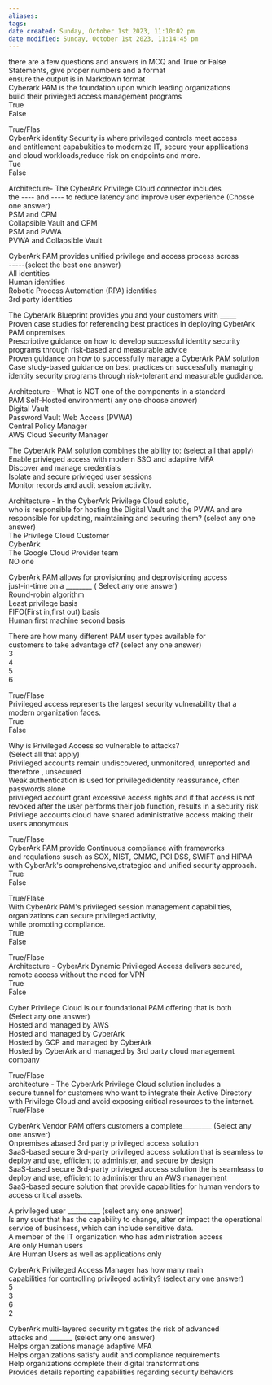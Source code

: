```yaml
---
aliases: 
tags: 
date created: Sunday, October 1st 2023, 11:10:02 pm
date modified: Sunday, October 1st 2023, 11:14:45 pm
---
```

there are a few questions and answers in MCQ and True or False Statements, give proper numbers and a format  
ensure the output is in Markdown format  
Cyberark PAM is the foundation upon which leading organizations  
build their privieged access management programs  
True  
False

True/Flas  
CyberArk identity Security is where privileged controls meet access  
and entitlement capabukities to modernize IT, secure your appllications  
and cloud workloads,reduce risk on endpoints and more.  
Tue  
False

Architecture- The CyberArk Privilege Cloud connector includes  
the ---- and ---- to reduce latency and improve user experience (Chosse one answer)  
PSM and CPM  
Collapsible Vault and CPM  
PSM and PVWA  
PVWA and Collapsible Vault

CyberArk PAM provides unified privilege and access process across  
-----(select the best one answer)  
All identities  
Human identities  
Robotic Process Automation (RPA) identities  
3rd party identities

The CyberArk Blueprint provides you and your customers with _____  
Proven case studies for referencing best practices in deploying CyberArk PAM onpremises  
Prescriptive guidance on how to develop successful identity security programs through risk-based and measurable advice  
Proven guidance on how to successfully manage a CyberArk PAM solution  
Case study-based guidance on best practices on successfully managing identity security programs through risk-tolerant and measurable gudidance.

Architecture - What is NOT one of the components in a standard  
PAM Self-Hosted environment( any one choose answer)  
Digital Vault  
Password Vault Web Access (PVWA)  
Central Policy Manager  
AWS Cloud Security Manager

The CyberArk PAM solution combines the ability to: (select all that apply)  
Enable privieged access with modern SSO and adaptive MFA  
Discover and manage credentials  
Isolate and secure privieged user sessions  
Monitor records and audit session activity.

Architecture - In the CyberArk Privilege Cloud solutio,  
who is responsible for hosting the Digital Vault and the PVWA and are  
responsible for updating, maintaining and securing them? (select any one answer)  
The Privilege Cloud Customer  
CyberArk  
The Google Cloud Provider team  
NO one 

CyberArk PAM allows for provisioning and deprovisioning access  
just-in-time on a ________ ( Select any one answer)  
Round-robin algorithm  
Least privilege basis  
FIFO(First in,first out) basis  
Human first machine second basis

There are how many different PAM user types available for  
customers to take advantage of? (select any one answer)  
3  
4  
5  
6

True/Flase  
Privileged access represents the largest security vulnerability that a  
modern organization faces.  
True  
False

Why is Privileged Access so vulnerable to attacks?  
(Select all that apply)  
Privileged accounts remain undiscovered, unmonitored, unreported and therefore , unsecured  
Weak authentication is used for privilegedidentity reassurance, often passwords alone  
privileged account grant excessive access rights and if that access is not revoked after the user performs their job function, results in a security risk  
Privilege accounts cloud have shared administrative access making their users anonymous

True/Flase  
CyberArk PAM provide Continuous compliance with frameworks  
and requlations susch as SOX, NIST, CMMC, PCI DSS, SWIFT and HIPAA  
with CyberArk's comprehensive,strategicc and unified security approach.  
True  
False

True/Flase  
With CyberArk PAM's privileged session management capabilities, organizations can secure privileged activity,  
while promoting compliance.  
True  
False

True/Flase  
Architecture - CyberArk Dynamic Privileged Access delivers secured, remote access without the need for VPN  
True  
False

Cyber Privilege Cloud is our foundational PAM offering that is both  
(Select any one answer)  
Hosted and managed by AWS  
Hosted and managed by CyberArk  
Hosted by GCP and managed by CyberArk  
Hosted by CyberArk and managed by 3rd party cloud management company

True/Flase  
architecture - The CyberArk Privilege Cloud solution includes a  
secure tunnel for customers who want to integrate their Active Directory  
with Privilege Cloud and avoid exposing critical resources to the internet.  
True/Flase

CyberArk Vendor PAM offers customers a complete_________ (Select any one answer)  
Onpremises abased 3rd party privileged access solution  
SaaS-based secure 3rd-party privileged access solution that is seamless to deploy and use, efficient to administer, and secure by design  
SaaS-based secure 3rd-party privieged access solution the is seamleass to deploy and use, efficient to administer thru an AWS management  
SaaS-based secure solution that provide capabilities for human vendors to access critical assets.

A privileged user __________ (select any one answer)  
Is any suer that has the capability to change, alter or impact the operational service of businsess, which can include sensitive data.  
A member of the IT organization who has administration access  
Are only Human users  
Are Human Users as well as applications only

CyberArk Privileged Access Manager has how many main  
capabilities for controlling privileged activity? (select any one answer)  
5  
3  
6  
2

CyberArk multi-layered security mitigates the risk of advanced  
attacks and _______ (select any one answer)  
Helps organizations manage adaptive MFA  
Helps organizations satisfy audit and compliance requirements  
Help organizations complete their digital transformations  
Provides details reporting capabilities regarding security behaviors